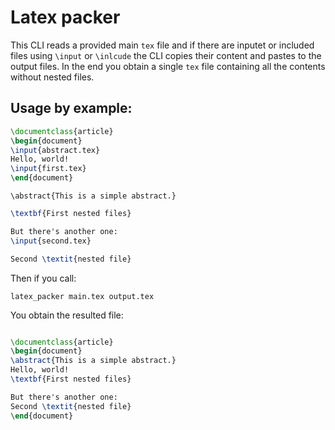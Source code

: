 # Latex packer
This CLI reads a provided main `tex` file and if there are inputet or included
files using `\input` or `\inlcude` the CLI copies their content and pastes to
the output files. In the end you obtain a single `tex` file containing all the
contents without nested files.

## Usage by example:
```main.tex
\documentclass{article}
\begin{document}
\input{abstract.tex}
Hello, world!
\input{first.tex}
\end{document}
```

```
\abstract{This is a simple abstract.}
```

```first.tex
\textbf{First nested files}

But there's another one:
\input{second.tex}
```

```second.tex
Second \textit{nested file}
```

Then if you call:
```shell
latex_packer main.tex output.tex
```

You obtain the resulted file:
```output.tex

\documentclass{article}
\begin{document}
\abstract{This is a simple abstract.}
Hello, world!
\textbf{First nested files}

But there's another one:
Second \textit{nested file}
\end{document}
```
